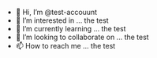 - 👋 Hi, I’m @test-accouunt
- 👀 I’m interested in ... the test
- 🌱 I’m currently learning ... the test
- 💞️ I’m looking to collaborate on ... the test
- 📫 How to reach me ... the test

<!---
test-accouunt/test-accouunt is a ✨ special ✨ repository because its `README.md` (this file) appears on your GitHub profile.
You can click the Preview link to take a look at your changes.
--->
